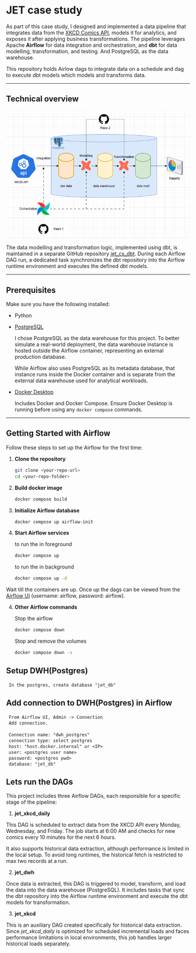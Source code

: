 # JET case study

As part of this case study, I designed and implemented a data pipeline that integrates data from the [XKCD Comics API](https://xkcd.com/json.html), models it for analytics, and exposes it after applying business transformations. 
The pipeline leverages Apache **Airflow** for data integration and orchestration, and **dbt** for data modelling, transformation, and testing. And PostgreSQL as the data warehouse. 

This repository holds Airlow dags to integrate data on a schedule and dag to execute dbt models which models and transforms data. 

---
## Technical overview

![technical overview](images/overview.png)

The data modelling and transformation logic, implemented using dbt, is maintained in a separate GitHub repository [jet_cs_dbt](https://github.com/nibinmg/jet_cs_dbt.git). During each Airflow DAG run, a dedicated task synchronizes the dbt repository into the Airflow runtime environment and executes the defined dbt models.

---
## Prerequisites

Make sure you have the following installed:

- Python

- [PostgreSQL](https://www.postgresql.org/download/) 

     I chose PostgreSQL as the data warehouse for this project. To better simulate a real-world deployment, the data warehouse instance is hosted outside the Airflow container, representing an external production database.

     While Airflow also uses PostgreSQL as its metadata database, that instance runs inside the Docker container and is separate from the external data warehouse used for analytical workloads.

- [Docker Desktop](https://www.docker.com/products/docker-desktop/) 

     Includes Docker and Docker Compose. Ensure Docker Desktop is running before using any `docker compose` commands. 

---

## Getting Started with Airflow

Follow these steps to set up the Airflow for the first time:

1. **Clone the repository**
   ```bash
   git clone <your-repo-url>
   cd <your-repo-folder>
   ```

2. **Build docker image**
     ```bash
     docker compose build
     ```

3. **Initialize Airflow database**
     ```bash
     docker compose up airflow-init
     ```

4. **Start Airflow services**
    
    to run the in foreground
     ```bash
     docker compose up 
     ```
     to run the in background
     ```bash
     docker compose up -d
     ```

Wait till the containers are up. Once up the dags can be viewed from the [Airflow UI](http://localhost:8080/) (username: airflow, password: airflow). 

4. **Other Airflow commands**
     
     Stop the airflow
     ```bash
     docker compose down 
     ```

     Stop and remove the volumes
     ```bash
     docker compose down -v
     ```
## Setup DWH(Postgres)

     In the postgres, create database "jet_db"

## Add connection to DWH(Postgres) in Airflow 

     From Airflow UI, Admin -> Connection
     Add connection. 

     Connection name: "dwh_postgres"
     connection type: select postgres
     host: "host.docker.internal" or <IP>
     user: <postgres user name>
     password: <postgres pwd>
     database: "jet_db"

## Lets run the DAGs

This project includes three Airflow DAGs, each responsible for a specific stage of the pipeline:

1. **jet_xkcd_daily**

This DAG is scheduled to extract data from the XKCD API every Monday, Wednesday, and Friday.
The job starts at 6:00 AM and checks for new comics every 10 minutes for the next 6 hours.

It also supports historical data extraction, although performance is limited in the local setup.
To avoid long runtimes, the historical fetch is restricted to max two records at a run.

2. **jet_dwh**

Once data is extracted, this DAG is triggered to model, transform, and load the data into the data warehouse (PostgreSQL).
It includes tasks that sync the dbt repository into the Airflow runtime environment and execute the dbt models for transformation.

3. **jet_xkcd**

This is an auxiliary DAG created specifically for historical data extraction.
Since *jet_xkcd_daily* is optimized for scheduled incremental loads and faces performance limitations in local environments, this job handles larger historical loads separately. 
